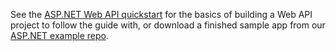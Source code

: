 See the [ASP.NET Web API quickstart](https://docs.microsoft.com/en-us/aspnet/web-api/overview/getting-started-with-aspnet-web-api/tutorial-your-first-web-api) for the basics of building a Web API project to follow the guide with, or download a finished sample app from our [ASP.NET example repo](https://github.com/okta/samples-aspnet/tree/master/resource-server).